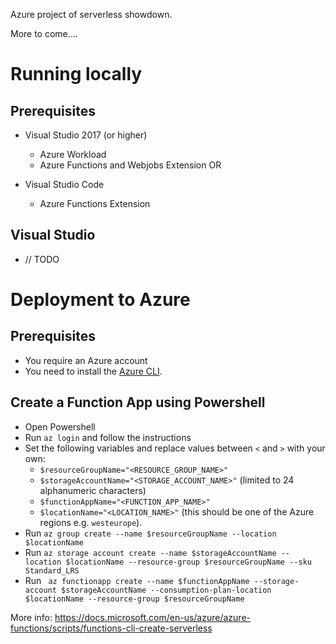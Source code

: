 Azure project of serverless showdown.

More to come....

# Running locally

## Prerequisites

- Visual Studio 2017 (or higher)
    - Azure Workload
    - Azure Functions and Webjobs Extension 
OR

- Visual Studio Code
    - Azure Functions Extension

## Visual Studio

- // TODO

# Deployment to Azure

## Prerequisites

- You require an Azure account
- You need to install the [Azure CLI](https://docs.microsoft.com/en-us/cli/azure/install-azure-cli?view=azure-cli-latest).

## Create a Function App using Powershell

- Open Powershell
- Run `az login` and follow the instructions
- Set the following variables and replace values between `<` and `>` with your own:
    - `$resourceGroupName="<RESOURCE_GROUP_NAME>"`
    - `$storageAccountName="<STORAGE_ACCOUNT_NAME>"` (limited to 24 alphanumeric characters)
    - `$functionAppName="<FUNCTION_APP_NAME>"`
    - `$locationName="<LOCATION_NAME>"` (this should be one of the Azure regions e.g. `westeurope`).
- Run `az group create --name $resourceGroupName --location $locationName`
- Run `az storage account create --name $storageAccountName --location $locationName --resource-group $resourceGroupName --sku Standard_LRS`
- Run ` az functionapp create --name $functionAppName --storage-account $storageAccountName --consumption-plan-location $locationName --resource-group $resourceGroupName`

More info: https://docs.microsoft.com/en-us/azure/azure-functions/scripts/functions-cli-create-serverless 
